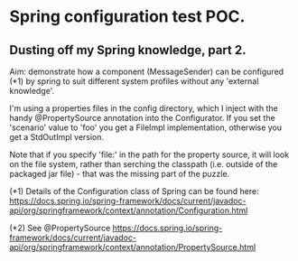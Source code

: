 # Spring configuration test POC.

## Dusting off my Spring knowledge, part 2.

Aim: demonstrate how a component (MessageSender) can be configured (*1) by spring to suit different system profiles without any 'external knowledge'.

I'm using a properties files in the config directory, which I inject with the handy @PropertySource annotation into the Configurator. If you set the 'scenario' value to 'foo' you get a FileImpl implementation, otherwise you get a StdOutImpl version.

Note that if you specify 'file:' in the path for the property source, it will look on the file system, rather than serching the classpath (i.e. outside of the packaged jar file) - that was the missing part of the puzzle.

(*1) Details of the Configuration class of Spring can be found here:
https://docs.spring.io/spring-framework/docs/current/javadoc-api/org/springframework/context/annotation/Configuration.html

(*2) See @PropertySource https://docs.spring.io/spring-framework/docs/current/javadoc-api/org/springframework/context/annotation/PropertySource.html

